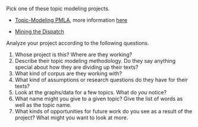 Pick one of these topic modeling projects.

* [Topic-Modeling PMLA](https://agoldst.github.io/dfr-browser/demo/), more information [here](https://andrewgoldstone.com/blog/2012/12/13/pmla/)


* [Mining the Dispatch](http://dsl.richmond.edu/dispatch/pages/intro)

Analyze your project according to the following questions.

1. Whose project is this? Where are they working?
2. Describe their topic modeling methodology. Do they say anything special about how they are dividing up their texts?
3. What kind of corpus are they working with?
4. What kind of assumptions or research questions do they have for their texts?
5. Look at the graphs/data for a few topics. What do *you* notice?
6. What name might you give to a given topic? Give the list of words as well as the topic name.
7. What kinds of  opportunities for future work do you see as a result of the project? What might you want to look at more.
 